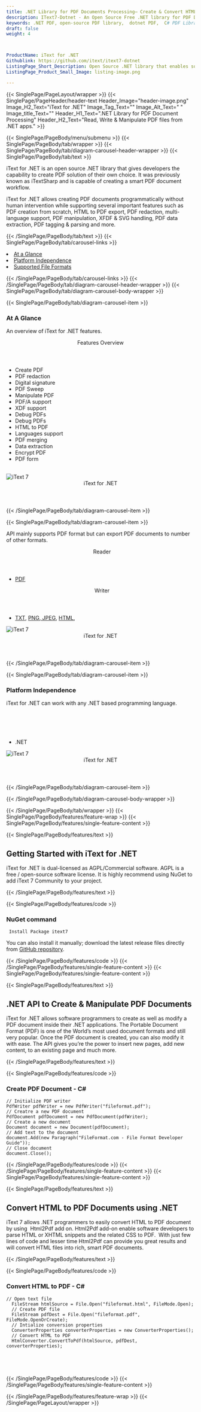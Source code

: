 ```yaml
---
title: .NET Library for PDF Documents Processing– Create & Convert HTML to PDF
description: IText7-Dotnet - An Open Source Free .NET library for PDF Documents processing. Programmers can create, Manipulate & Convert HTML to PDF using C# API.
keywords: .NET PDF, open-source PDF library,  dotnet PDF,  C# PDF Library, Open Source PDF Library, Convert HTML to PDF, .NET PDF programming, .NET PDF APIs, .NET PDF library, create  PDF Documents, manipulate pdf files, HTML to PDF export, PDF manipulation, PDF tagging, parsing PDFs 
draft: false
weight: 4



ProductName: iText for .NET
Githublink: https://github.com/itext/itext7-dotnet
ListingPage_Short_Description: Open Source .NET library that enables software developers to create, edit & convert PDF documents from their own .NET applications.
ListingPage_Product_Small_Image: listing-image.png 

---
```


{{< SinglePage/PageLayout/wrapper >}}
{{< SinglePage/PageHeader/header-text
Header_Image="header-image.png"
Image_H2_Text="iText for .NET"
Image_Tag_Text=""
Image_Alt_Text=" "
Image_title_Text=""
Header_H1_Text=".NET Library for PDF Document Processing"
Header_H2_Text="Read, Write & Manipulate PDF files from .NET apps." >}}

{{< SinglePage/PageBody/menu/submenu >}}
{{< SinglePage/PageBody/tab/wrapper >}}
{{< SinglePage/PageBody/tab/diagram-carousel-header-wrapper >}}
{{< SinglePage/PageBody/tab/text >}}



<p>iText for .NET is an open source .NET library that gives developers the capability to create PDF solution of their own choice. It was previously known as iTextSharp and is capable of creating a smart PDF document workflow. </p>
<p>iText for .NET allows creating PDF documents programmatically without human intervention while supporting several important features such as PDF creation from scratch, HTML to PDF export, PDF redaction, multi-language support, PDF manipulation, XFDF & SVG handling, PDF data extraction, PDF tagging & parsing and more.</p>

{{< /SinglePage/PageBody/tab/text >}}
{{< SinglePage/PageBody/tab/carousel-links >}}

<li data-target="#diagramcarousel" data-slide-to="0"><a href="#">At a Glance</a></li>
<li data-target="#diagramcarousel" data-slide-to="2"><a href="#">Platform Independence</a></li>
<li data-target="#diagramcarousel" data-slide-to="1"><a class="activetab" href="#">Supported File Formats</a></li>


{{< /SinglePage/PageBody/tab/carousel-links >}}
{{< /SinglePage/PageBody/tab/diagram-carousel-header-wrapper >}}
{{< SinglePage/PageBody/tab/diagram-carousel-body-wrapper >}}

{{< SinglePage/PageBody/tab/diagram-carousel-item >}}
<h3>At A Glance</h3>
<p>An overview of iText for .NET features.</p>
<div class="diagram1 d1-poi">
<div class="d1-row">
<div class="d1-col d1-left"><header>Features Overview</header>
<ul>
<li>Create PDF</li>
<li>PDF redaction</li>
<li>Digital signature</li>
<li>PDF Sweep</li>
<li>Manipulate PDF</li>
<li>PDF/A support</li>
<li>XDF support</li>
<li>Debug PDFs</li>
<li>Debug PDFs</li>
<li>HTML to PDF</li>
<li>Languages support</li>
<li>PDF merging</li>
<li>Data extraction</li>
<li>Encrypt PDF</li>
<li>PDF form</li>
</ul>
</div>
<!--/left-->
<div class="d1-col d1-right"> </div>
</div>
<div class="d1-logo"><img class="bg-lite" src='listing-image.png' alt="iText 7"><header>iText for .NET</header><footer><small></small></footer></div>
<!--/logo--></div>
<!--/diagram1-->
{{< /SinglePage/PageBody/tab/diagram-carousel-item >}}

{{< SinglePage/PageBody/tab/diagram-carousel-item >}}
<p>API mainly supports PDF format but can export PDF documents to number of other formats.</p>
<div class="diagram1 d2  d1-poi">
<div class="d1-row">
<div class="d1-col d1-left"><header><i class="fa fa-arrows-v "> </i> Reader</header>
<ul>
<li><a href="https://wiki.fileformat.com/view/pdf/">PDF</a></li>
</ul>
</div>
<!--/left-->
<div class="d1-col d1-right"><header><i class="fa  fa-long-arrow-down"> </i> Writer</header>
<ul>
<li><a href="https://wiki.fileformat.com/word-processing/txt/">TXT</a>, <a href="https://wiki.fileformat.com/image/png/">PNG</a>,<a href="https://wiki.fileformat.com/image/jpeg/"> JPEG</a>, <a href="https://wiki.fileformat.com/web/html/">HTML</a>, </li>
</ul>
</div>
<!--/right--></div>
<!--/row-->
<div class="d1-logo"><img class="bg-lite" src='listing-image.png' alt="iText 7"><header>iText for .NET</header><footer><small></small></footer></div>
<!--/logo--></div>
<!--/diagram2-->
{{< /SinglePage/PageBody/tab/diagram-carousel-item >}}

{{< SinglePage/PageBody/tab/diagram-carousel-item >}}
<h3>Platform Independence</h3>
<p>iText for .NET can work with any .NET based programming language.</p>
<div class="diagram1 d1-poi">
<div class="d1-row">
<div class="d1-col d1-right"><header><i class="fa fa-cubes"> </i></header>
<ul>
<li>.NET </li>
</ul>
</div>
<!--/left--> <!--/right--></div>
<!--/row-->
<div class="d1-logo"><img class="bg-lite" src='listing-image.png' alt="iText 7"><header>iText for .NET</header><footer><small></small></footer></div>
<!--/logo--></div>
<!--/diagram2 -->
{{< /SinglePage/PageBody/tab/diagram-carousel-item >}}

{{< /SinglePage/PageBody/tab/diagram-carousel-body-wrapper >}}

{{< /SinglePage/PageBody/tab/wrapper >}}
{{< SinglePage/PageBody/features/feature-wrap >}}
{{< SinglePage/PageBody/features/single-feature-content >}}

{{< SinglePage/PageBody/features/text >}}
<h2 class="h2title">Getting Started with iText for .NET</h2>
<p>iText for .NET is dual-licensed as AGPL/Commercial software. AGPL is a free / open-source software license. It is highly recommend using NuGet to add iText 7 Community to your project.</p>
{{< /SinglePage/PageBody/features/text >}}

{{< SinglePage/PageBody/features/code >}}
<h3>NuGet command</h3>
<pre><code class="html"> Install Package itext7</code></pre>

<p>You can also install it manually; download the latest release files directly from <a href="https://github.com/itext/itext7-dotnet/releases/latest">GitHub repository</a>.</p>

{{< /SinglePage/PageBody/features/code >}}
{{< /SinglePage/PageBody/features/single-feature-content >}}
{{< SinglePage/PageBody/features/single-feature-content >}}

{{< SinglePage/PageBody/features/text >}}
<h2 class="h2title">.NET API to Create & Manipulate PDF Documents</h2>
<p>iText for .NET allows software programmers to create as well as modify a PDF document inside their .NET applications. The Portable Document Format (PDF) is one of the World’s most used document formats and still very popular. Once the PDF document is created, you can also modify it with ease. The API gives you’re the power to insert new pages, add new content, to an existing page and much more.</p>
{{< /SinglePage/PageBody/features/text >}}

{{< SinglePage/PageBody/features/code >}}
<h3>Create PDF Document - C#</h3>
<pre><code class="c#">// Initialize PDF writer
PdfWriter pdfWriter = new PdfWriter("fileformat.pdf");
// Creatre a new PDF document
PdfDocument pdfDocument = new PdfDocument(pdfWriter);
// Create a new document 
Document document = new Document(pdfDocument);
// Add text to the document
document.Add(new Paragraph("FileFormat.com - File Format Developer Guide"));
// Close document
document.Close();
</code></pre>


{{< /SinglePage/PageBody/features/code >}}
{{< /SinglePage/PageBody/features/single-feature-content >}}
{{< SinglePage/PageBody/features/single-feature-content >}}

{{< SinglePage/PageBody/features/text >}}
<h2 class="h2title">Convert HTML to PDF Documents using .NET</h2>
<p>iText 7 allows .NET programmers to easily convert HTML to PDF document by using  Html2Pdf add on. Html2Pdf add-on enable software developers to parse HTML or XHTML snippets and the related CSS to PDF.  With just few lines of code and lesser time Html2Pdf can provide you great results and will convert HTML files into rich, smart PDF documents.</p>
{{< /SinglePage/PageBody/features/text >}}

{{< SinglePage/PageBody/features/code >}}
<h3>Convert HTML to PDF - C#</h3>
<pre><code class="c#">// Open text file
  FileStream htmlSource = File.Open("fileformat.html", FileMode.Open);
  // Create PDF file
  FileStream pdfDest = File.Open("fileformat.pdf", FileMode.OpenOrCreate);
  // Intialize conversion properties
  ConverterProperties converterProperties = new ConverterProperties();
  // Convert HTML to PDF
  HtmlConverter.ConvertToPdf(htmlSource, pdfDest, converterProperties);
</code></pre>


<h2 class="h2title"> </h2>


{{< /SinglePage/PageBody/features/code >}}
{{< /SinglePage/PageBody/features/single-feature-content >}}

{{< /SinglePage/PageBody/features/feature-wrap >}}
{{< /SinglePage/PageLayout/wrapper >}}